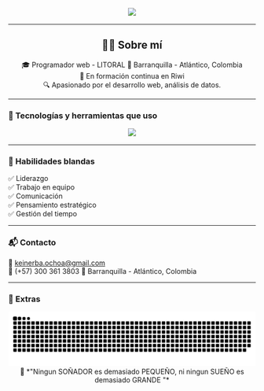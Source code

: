 <!-- Encabezado animado con GIF -->
<p align="center">
  <img src="https://readme-typing-svg.herokuapp.com/?color=F7F7F7&center=true&vCenter=true&lines=👋+Hola%2C+soy+Keyner+Barrios;🧑‍💻+Desarrollador+de+Software;💡+Amante+de+la+tecnología+y+el+código" />
</p>

---

<h2 align="center">🧑‍💻 Sobre mí</h2>

<div align="center">

🎓 Programador web - LITORAL 
📍 Barranquilla - Atlántico, Colombia  
💼 En formación continua en Riwi  
🔍 Apasionado por el desarrollo web, análisis de datos.

</div>

---

### 🚀 Tecnologías y herramientas que uso

<p align="center">
  <img src="https://skillicons.dev/icons?i=html,css,js,python,mysql,git,github&theme=dark" />
</p>

---


### 🧠 Habilidades blandas

✅ Liderazgo  
✅ Trabajo en equipo  
✅ Comunicación   
✅ Pensamiento estratégico  
✅ Gestión del tiempo

---

### 📬 Contacto

📧 keinerba.ochoa@gmail.com  
📱 (+57) 300 361 3803
📍 Barranquilla - Atlántico, Colombia

---

### 🎉 Extras

<div align="center">
  <img src="https://raw.githubusercontent.com/platane/snk/output/github-contribution-grid-snake.svg" alt="snake gif" />
</div>

<div align="center">
💭 *"Ningun SOÑADOR es demasiado PEQUEÑO, ni ningun SUEÑO es demasiado GRANDE "*
</div>



